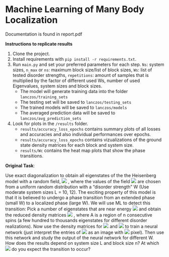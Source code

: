 # Machine Learning of Many Body Localization

Documentation is found in report.pdf

**Instructions to replicate results**

1. Clone the project.
2. Install requirements with ``pip install -r requirements.txt``.
3. Run ``main.py`` and set your preferred parameters for each step.
``Ns``: system sizes, 
``n_max`` or ``ns``: maximum block size/list of block sizes, 
``Ws``: list of tested disorder strengths, 
``repetitions``: amount of samples that is multiplied by the factor of different used Ws, number of used Eigenvalues, system sizes and block sizes.
    - The model will generate training data into the folder ``lanczos/training_sets``
    - The testing set will be saved to ``lanczos/testing_sets``
    - The trained models will be saved to ``lanczos/models``
    - The averaged prediction data will be saved to ``lanczos/avg_prediction_sets``
4. Look for plots in the ``/results`` folder.
    - ``results/accuracy_loss_epochs`` contains summary plots of all losses and 
    accuracies and also individual performances over epochs.
    - ``results/accuracy_loss_epochs`` contains vizualizations of the ground state density matrices
    for each block and system size.
    - ``results/Wc`` contains the heat map plots that show the phase transitions.
    
**Original Task**:

Use exact diagonalization to obtain all eigenstates of the the Heisenberg model with a
random field, 
<img src="https://render.githubusercontent.com/render/math?math=H=J\sum_i \vec{S}_i\cdot\vec{S}_{i%2B1}-\sum_ih_iS_i^z">
, where the values of the field <img src="https://render.githubusercontent.com/render/math?math=h_i \in \left[-W, W\right]">
 are
chosen from a uniform random distribution with a “disorder strength” W (Use moderate
system sizes L = 10, 12). The exciting property of this model is that it is believed to
undergo a phase transition from an extended phase (small W) to a localized phase (large
W). We will use ML to detect this transition: Pick a number of eigenstates that are
near energy <img src="https://render.githubusercontent.com/render/math?math=E = 0">
 and obtain the reduced density matrices 
 <img src="https://render.githubusercontent.com/render/math?math=\rho^A">
 , where A is a region
of n consecutive spins (a few hundred to thousands eigenstates for different disorder
realizations). Now use the density matrices for 
<img src="https://render.githubusercontent.com/render/math?math=W = 0.5J">
 and 
 <img src="https://render.githubusercontent.com/render/math?math=W = 8.0J">
 to train a
neural network (just interpret the entries of 
<img src="https://render.githubusercontent.com/render/math?math=\rho^A">
 as an image with 
 <img src="https://render.githubusercontent.com/render/math?math=2^n \times 2^n">
  pixel). Then
use this network and study the output of the neural network for different W. How does
the results depend on system size L and block size n? At which 
<img src="https://render.githubusercontent.com/render/math?math=W_c ">
do you expect the
transition to occur?
